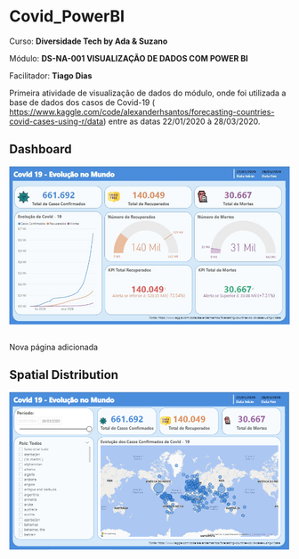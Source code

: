 # Covid_PowerBI

Curso: **Diversidade Tech by Ada & Suzano**

Módulo: **DS-NA-001 VISUALIZAÇÃO DE DADOS COM POWER BI**

Facilitador: **Tiago Dias**




Primeira atividade de visualização de dados do módulo, onde foi utilizada a base de dados dos casos de Covid-19 ( https://www.kaggle.com/code/alexanderhsantos/forecasting-countries-covid-cases-using-r/data) entre as datas 22/01/2020 à 28/03/2020.

## Dashboard
![Dash](https://github.com/NiloBSilvaJr/Covid_PowerBI/blob/main/Dash_Covid19.jpeg)

##

Nova página adicionada

## Spatial Distribution
![Map](https://github.com/NiloBSilvaJr/Covid_PowerBI/blob/main/Spatial_distribution.png)
